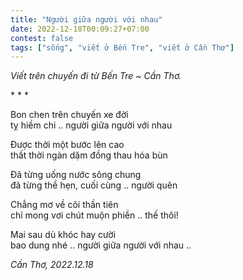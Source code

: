 ```yaml
---
title: "Người giữa người với nhau"
date: 2022-12-18T00:09:27+07:00
contest: false
tags: ["sống", "viết ở Bến Tre", "viết ở Cần Thơ"]
---
```

*Viết trên chuyến đi từ Bến Tre ~ Cần Thơ.*  
  
\* \* \*
  
Bon chen trên chuyến xe đời  
tỵ hiềm chi .. người giữa người với nhau  
  
Được thời một bước lên cao  
thất thời ngàn dặm đồng thau hóa bùn  
  
Đã từng uống nước sông chung  
đã từng thề hẹn, cuối cùng .. người quên  
  
Chẳng mơ về cõi thần tiên  
chỉ mong vơi chút muộn phiền .. thế thôi!  
  
Mai sau dù khóc hay cười  
bao dung nhé .. người giữa người với nhau ..  
  
*Cần Thơ, 2022.12.18*